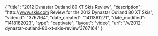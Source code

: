 {
    "title": "2012 Dynastar Outland 80 XT Skis Review",
    "description": "http:\/\/www.skis.com Review for the 2012 Dynastar Outland 80 XT Skis",
    "videoid": "3767164",
    "date_created": "1411361271",
    "date_modified": "1418182023",
    "type": "captivate",
    "layout": "video",
    "url": "\/v\/2012-dynastar-outland-80-xt-skis-review\/3767164"
}